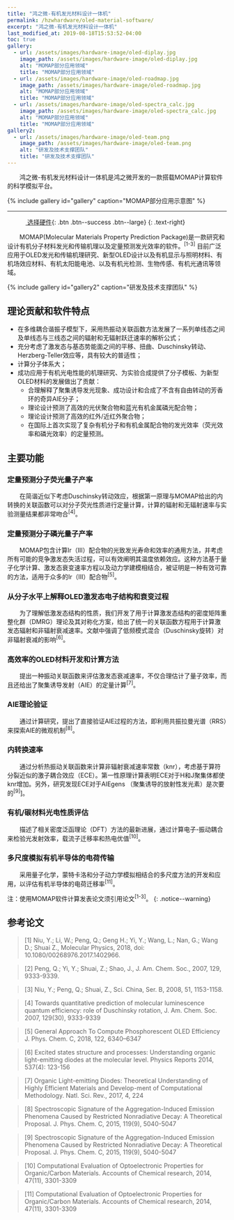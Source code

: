 ```yaml
---
title: "鸿之微-有机发光材料设计一体机"
permalink: /hzwhardware/oled-material-software/
excerpt: "鸿之微-有机发光材料设计一体机"
last_modified_at: 2019-08-18T15:53:52-04:00
toc: true
gallery:
  - url: /assets/images/hardware-image/oled-diplay.jpg
    image_path: /assets/images/hardware-image/oled-diplay.jpg
    alt: "MOMAP部分应用领域"
    title: "MOMAP部分应用领域"
  - url: /assets/images/hardware-image/oled-roadmap.jpg
    image_path: /assets/images/hardware-image/oled-roadmap.jpg
    alt: "MOMAP部分应用领域"
    title: "MOMAP部分应用领域"
  - url: /assets/images/hardware-image/oled-spectra_calc.jpg
    image_path: /assets/images/hardware-image/oled-spectra_calc.jpg
    alt: "MOMAP部分应用领域"
    title: "MOMAP部分应用领域"
gallery2:
  - url: /assets/images/hardware-image/oled-team.png
    image_path: /assets/images/hardware-image/oled-team.png
    alt: "研发及技术支撑团队"
    title: "研发及技术支撑团队"
---
```


&emsp;&emsp;鸿之微-有机发光材料设计一体机是鸿之微开发的一款搭载MOMAP计算软件的科学模拟平台。

{% include gallery id="gallery" caption="MOMAP部分应用示意图" %}

---

&emsp;&emsp;&emsp;[<i class="fas fa-shopping-cart"></i> 选择硬件](/hzwhardware/oled-material-hardware/){: .btn .btn--success .btn--large}
{: .text-right}

&emsp;&emsp;MOMAP(Molecular Materials Property Prediction Package)是一款研究和设计有机分子材料发光和传输机理以及定量预测发光效率的软件。<sup>[1-3]</sup> 目前广泛应用于OLED发光和传输机理研究、新型OLED设计以及有机显示与照明材料、有机场效应材料、有机太阳能电池、以及有机光检测、生物传感、有机光通讯等领域。

{% include gallery id="gallery2" caption="研发及技术支撑团队" %}

## 理论贡献和软件特点

- 在多维耦合谐振子模型下，采用热振动关联函数方法发展了一系列单线态之间及单线态与三线态之间的辐射和无辐射跃迁速率的解析公式；
- 充分考虑了激发态与基态势能面之间的平移、扭曲、Duschinsky转动、Herzberg-Teller效应等，具有较大的普适性；
- 计算分子体系大；
- 成功应用于有机光电性能的机理研究、为实验合成提供了分子模板、为新型OLED材料的发展做出了贡献：
    - 合理解释了聚集诱导发光现象、成功设计和合成了不含有自由转动的芳香环的奇异AIE分子；
    - 理论设计预测了高效的光伏聚合物和蓝光有机金属磷光配合物；
    - 理论设计预测了高效的红外/近红外聚合物；
    - 在国际上首次实现了复杂有机分子和有机金属配合物的发光效率（荧光效率和磷光效率）的定量预测。

## 主要功能

### 定量预测分子荧光量子产率
&emsp;&emsp;在简谐近似下考虑Duschinsky转动效应，根据第一原理与MOMAP给出的内转换的关联函数可以对分子荧光性质进行定量计算，计算的辐射和无辐射速率与实验测量结果都非常吻合<sup>[4]</sup>。

### 定量预测分子磷光量子产率
&emsp;&emsp;MOMAP包含计算Ir（III）配合物的光致发光寿命和效率的通用方法，并考虑所有可能的竞争激发态失活过程，可以有效阐明其温度依赖效应。这种方法基于量子化学计算、激发态衰变速率方程以及动力学建模相结合，被证明是一种有效可靠的方法，适用于众多的Ir（III）配合物<sup>[5]</sup>。

### 从分子水平上解释OLED激发态电子结构和衰变过程
&emsp;&emsp;为了理解低激发态结构的性质，我们开发了用于计算激发态结构的密度矩阵重整化群（DMRG）理论及其对称化方案，给出了统一的关联函数方程用于计算激发态辐射和非辐射衰减速率。文献中强调了低频模式混合（Duschinsky旋转）对非辐射衰减的影响<sup>[6]</sup>。

### 高效率的OLED材料开发和计算方法
&emsp;&emsp;提出一种振动关联函数来评估激发态衰减速率，不仅合理估计了量子效率，而且还给出了聚集诱导发射（AIE）的定量计算<sup>[7]</sup>。

### AIE理论验证
&emsp;&emsp;通过计算研究，提出了直接验证AIE过程的方法，即利用共振拉曼光谱（RRS）来探索AIE的微观机制<sup>[8]</sup>。

### 内转换速率
&emsp;&emsp;通过分析热振动关联函数来计算非辐射衰减速率常数（knr），考虑基于算符分裂近似的激子耦合效应（ECE）。第一性原理计算表明ECE对于H和J聚集体都使knr增加。另外，研究发现ECE对于AIEgens （聚集诱导的放射性发光素）是次要的<sup>[9]</sup>]。

### 有机/碳材料光电性质评估
&emsp;&emsp;描述了相关密度泛函理论（DFT）方法的最新进展，通过计算电子-振动耦合来检验光发射效率，载流子迁移率和热电优值<sup>[10]</sup>。

### 多尺度模拟有机半导体的电荷传输
&emsp;&emsp;采用量子化学，蒙特卡洛和分子动力学模拟相结合的多尺度方法的开发和应用，以评估有机半导体的电荷迁移率<sup>[11]</sup>。

注：使用MOMAP软件计算发表论文须引用论文<sup>[1-3]</sup>。
{: .notice--warning}

## 参考论文

>[1] Niu, Y.; Li, W.; Peng, Q.; Geng H.; Yi, Y.; Wang, L.; Nan, G.; Wang D.; Shuai Z., Molecular Physics, 2018, doi: 10.1080/00268976.2017.1402966.

>[2] Peng, Q.; Yi, Y.; Shuai, Z.; Shao, J., J. Am. Chem. Soc., 2007, 129, 9333-9339.

>[3] Niu, Y.; Peng, Q.; Shuai, Z., Sci. China, Ser. B, 2008, 51, 1153-1158.

>[4] Towards quantitative prediction of molecular luminescence quantum efficiency: role of Duschinsky rotation, J. Am. Chem. Soc. 2007, 129(30), 9333-9339

>[5] General Approach To Compute Phosphorescent OLED Efficiency J. Phys. Chem. C, 2018, 122, 6340–6347

>[6] Excited states structure and processes: Understanding organic light-emitting diodes at the molecular level. Physics Reports 2014, 537(4): 123-156

>[7] Organic Light-emitting Diodes: Theoretical Understanding of Highly Efficient Materials and Develop-ment of Computational Methodology. Natl. Sci. Rev., 2017, 4, 224

>[8] Spectroscopic Signature of the Aggregation-Induced Emission Phenomena Caused by Restricted Nonradiative Decay: A Theoretical Proposal. J. Phys. Chem. C, 2015, 119(9), 5040-5047

>[9] Spectroscopic Signature of the Aggregation-Induced Emission Phenomena Caused by Restricted Nonradiative Decay: A Theoretical Proposal. J. Phys. Chem. C, 2015, 119(9), 5040-5047

>[10] Computational Evaluation of Optoelectronic Properties for Organic/Carbon Materials. Accounts of Chemical research, 2014, 47(11), 3301-3309

>[11] Computational Evaluation of Optoelectronic Properties for Organic/Carbon Materials. Accounts of Chemical research, 2014, 47(11), 3301-3309

